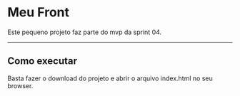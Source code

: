 # Meu Front

Este pequeno projeto faz parte do mvp da sprint 04. 

---
## Como executar

Basta fazer o download do projeto e abrir o arquivo index.html no seu browser.
